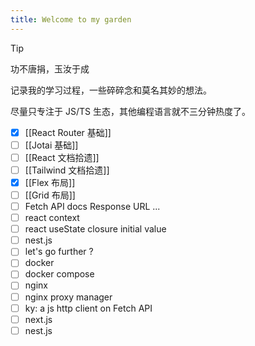 ```yaml
---
title: Welcome to my garden
---
```


> [!tip]
> 功不唐捐，玉汝于成

记录我的学习过程，一些碎碎念和莫名其妙的想法。

尽量只专注于 JS/TS 生态，其他编程语言就不三分钟热度了。

- [x] [[React Router 基础]]
- [ ] [[Jotai 基础]]
- [ ] [[React 文档拾遗]]
- [ ] [[Tailwind 文档拾遗]]
- [x] [[Flex 布局]]
- [ ] [[Grid 布局]]
- [ ] Fetch API docs Response URL ...
- [ ] react context
- [ ] react useState closure initial value
- [ ] nest.js
- [ ] let's go further ?
- [ ] docker
- [ ] docker compose
- [ ] nginx
- [ ] nginx proxy manager
- [ ] ky: a js http client on Fetch API
- [ ] next.js
- [ ] nest.js
